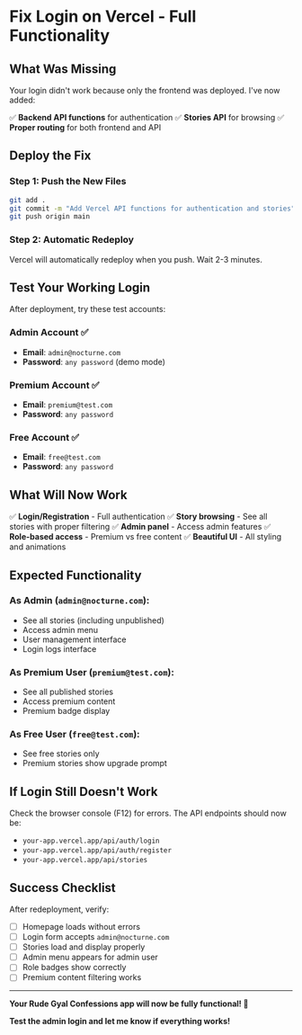 # Fix Login on Vercel - Full Functionality

## What Was Missing

Your login didn't work because only the frontend was deployed. I've now added:

✅ **Backend API functions** for authentication
✅ **Stories API** for browsing
✅ **Proper routing** for both frontend and API

## Deploy the Fix

### Step 1: Push the New Files

```bash
git add .
git commit -m "Add Vercel API functions for authentication and stories"
git push origin main
```

### Step 2: Automatic Redeploy

Vercel will automatically redeploy when you push. Wait 2-3 minutes.

## Test Your Working Login

After deployment, try these test accounts:

### Admin Account ✅

- **Email**: `admin@nocturne.com`
- **Password**: `any password` (demo mode)

### Premium Account ✅

- **Email**: `premium@test.com`
- **Password**: `any password`

### Free Account ✅

- **Email**: `free@test.com`
- **Password**: `any password`

## What Will Now Work

✅ **Login/Registration** - Full authentication
✅ **Story browsing** - See all stories with proper filtering
✅ **Admin panel** - Access admin features
✅ **Role-based access** - Premium vs free content
✅ **Beautiful UI** - All styling and animations

## Expected Functionality

### As Admin (`admin@nocturne.com`):

- See all stories (including unpublished)
- Access admin menu
- User management interface
- Login logs interface

### As Premium User (`premium@test.com`):

- See all published stories
- Access premium content
- Premium badge display

### As Free User (`free@test.com`):

- See free stories only
- Premium stories show upgrade prompt

## If Login Still Doesn't Work

Check the browser console (F12) for errors. The API endpoints should now be:

- `your-app.vercel.app/api/auth/login`
- `your-app.vercel.app/api/auth/register`
- `your-app.vercel.app/api/stories`

## Success Checklist

After redeployment, verify:

- [ ] Homepage loads without errors
- [ ] Login form accepts `admin@nocturne.com`
- [ ] Stories load and display properly
- [ ] Admin menu appears for admin user
- [ ] Role badges show correctly
- [ ] Premium content filtering works

---

**Your Rude Gyal Confessions app will now be fully functional! 🚀**

**Test the admin login and let me know if everything works!**
